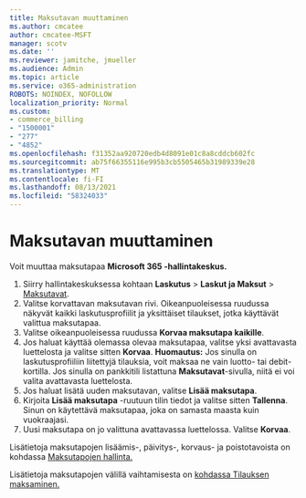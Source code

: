 ```yaml
---
title: Maksutavan muuttaminen
ms.author: cmcatee
author: cmcatee-MSFT
manager: scotv
ms.date: ''
ms.reviewer: jamitche, jmueller
ms.audience: Admin
ms.topic: article
ms.service: o365-administration
ROBOTS: NOINDEX, NOFOLLOW
localization_priority: Normal
ms.custom:
- commerce_billing
- "1500001"
- "277"
- "4852"
ms.openlocfilehash: f31352aa920720edb4d8091e01c8a8cddcb602fc
ms.sourcegitcommit: ab75f66355116e995b3cb5505465b31989339e28
ms.translationtype: MT
ms.contentlocale: fi-FI
ms.lasthandoff: 08/13/2021
ms.locfileid: "58324033"
---
```

# <a name="change-payment-method"></a>Maksutavan muuttaminen

Voit muuttaa maksutapaa **Microsoft 365 -hallintakeskus.**
  
1. Siirry hallintakeskuksessa kohtaan **Laskutus** > **Laskut ja Maksut** > [Maksutavat](https://go.microsoft.com/fwlink/p/?linkid=2018806).
2. Valitse korvattavan maksutavan rivi. Oikeanpuoleisessa ruudussa näkyvät kaikki laskutusprofiilit ja yksittäiset tilaukset, jotka käyttävät valittua maksutapaa.
3. Valitse oikeanpuoleisessa ruudussa **Korvaa maksutapa kaikille**.
4. Jos haluat käyttää olemassa olevaa maksutapaa, valitse yksi avattavasta luettelosta ja valitse sitten **Korvaa**.
    **Huomautus:** Jos sinulla on laskutusprofiiliin liitettyjä tilauksia, voit maksaa ne vain luotto- tai debit-kortilla. Jos sinulla on pankkitili listattuna **Maksutavat**-sivulla, niitä ei voi valita avattavasta luettelosta.
5. Jos haluat lisätä uuden maksutavan, valitse **Lisää maksutapa**.
6. Kirjoita **Lisää maksutapa** -ruutuun tilin tiedot ja valitse sitten **Tallenna**. Sinun on käytettävä maksutapaa, joka on samasta maasta kuin vuokraajasi.
7. Uusi maksutapa on jo valittuna avattavassa luettelossa. Valitse **Korvaa**.

Lisätietoja maksutapojen lisäämis-, päivitys-, korvaus- ja poistotavoista on kohdassa [Maksutapojen hallinta.](https://docs.microsoft.com/microsoft-365/commerce/billing-and-payments/manage-payment-methods)

Lisätietoja maksutapojen välillä vaihtamisesta on [kohdassa Tilauksen maksaminen.](https://docs.microsoft.com/microsoft-365/commerce/billing-and-payments/pay-for-your-subscription)